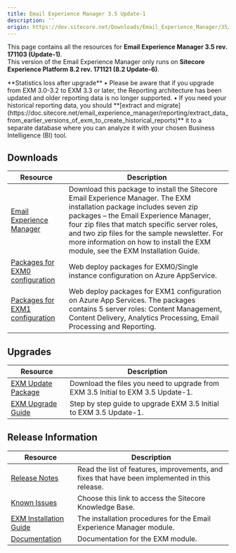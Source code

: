 ```yaml
---
title: Email Experience Manager 3.5 Update-1
description: ''
origin: https://dev.sitecore.net/Downloads/Email_Experience_Manager/35/Email_Experience_Manager_35_Update1.aspx
---
```


This page contains all the resources for **Email Experience Manager 3.5 rev. 171103 (Update-1)**.  
  <Alert variant='warning' mb={4}>
    <AlertIcon />
    This version of the Email Experience Manager only runs on **Sitecore Experience Platform 8.2 rev. 171121 (8.2 Update-6)**.
  </Alert>
  
  <Alert variant='warning' mb={4}>
    <AlertIcon />
    **Statistics loss after upgrade**  
• Please be aware that if you upgrade from EXM 3.0-3.2 to EXM 3.3 or later, the Reporting architecture has been updated and older reporting data is no longer supported.  
• If you need your historical reporting data, you should **[extract and migrate](https://doc.sitecore.net/email_experience_manager/reporting/extract_data_from_earlier_versions_of_exm_to_create_historical_reports)** it to a separate database where you can analyze it with your chosen Business Intelligence (BI) tool.
  </Alert>
  

## Downloads

 | Resource | Description |
 | --- | --- |
 | [Email Experience Manager](https://scdp.blob.core.windows.net/downloads/Email%20Experience%20Manager/35/Email%20Experience%20Manager%2035%20Update1/Secure/Email%20Experience%20Manager%203.5.1%20rev.%20171103%20NOT%20SC%20PACKAGE.zip) | Download this package to install the Sitecore Email Experience Manager. The EXM installation package includes seven zip packages – the Email Experience Manager, four zip files that match specific server roles, and two zip files for the sample newsletter. For more information on how to install the EXM module, see the EXM Installation Guide. |
 | [Packages for EXM0 configuration](https://scdp.blob.core.windows.net/downloads/Email%20Experience%20Manager/35/Email%20Experience%20Manager%2035%20Update1/Secure/Email%20Experience%20Manager%203.5.1%20rev.%20171103%20(EXM0%20WDP%20Packages).zip) | Web deploy packages for EXM0/Single instance configuration on Azure AppService. |
 | [Packages for EXM1 configuration](https://scdp.blob.core.windows.net/downloads/Email%20Experience%20Manager/35/Email%20Experience%20Manager%2035%20Update1/Secure/Email%20Experience%20Manager%203.5.1%20rev.%20171103%20(EXM1%20WDP%20Packages).zip) | Web deploy packages for EXM1 configuration on Azure App Services. The packages contains 5 server roles: Content Management, Content Delivery, Analytics Processing, Email Processing and Reporting. |

## Upgrades

 | Resource | Description |
 | --- | --- |
 | [EXM Update Package](https://scdp.blob.core.windows.net/downloads/Email%20Experience%20Manager/35/Email%20Experience%20Manager%2035%20Update1/Secure/Email%20Experience%20Manager%203.5.1%20rev.%20171103%20(update%20package).zip) | Download the files you need to upgrade from EXM 3.5 Initial to EXM 3.5 Update-1. |
 | [EXM Upgrade Guide](https://scdp.blob.core.windows.net/downloads/Email%20Experience%20Manager/35/Email%20Experience%20Manager%2035%20Update1/Secure/EXM-Upgrade-Instructions-35-Update1.pdf) | Step by step guide to upgrade EXM 3.5 Initial to EXM 3.5 Update-1. |

## Release Information

 | Resource | Description |
 | --- | --- |
 | [Release Notes](/downloads/Email_Experience_Manager/35/Email_Experience_Manager_35_Update1/Release_Notes) | Read the list of features, improvements, and fixes that have been implemented in this release. |
 | [Known Issues](https://kb.sitecore.net/articles/149565) | Choose this link to access the Sitecore Knowledge Base. |
 | [EXM Installation Guide](https://scdp.blob.core.windows.net/downloads/Email%20Experience%20Manager/35/Email%20Experience%20Manager%2035%20Update1/Secure/EXM-Installation-Guide-35-Update1.pdf) | The installation procedures for the Email Experience Manager module. |
 | [Documentation](https://doc.sitecore.net/email_experience_manager) | Documentation for the EXM module. |